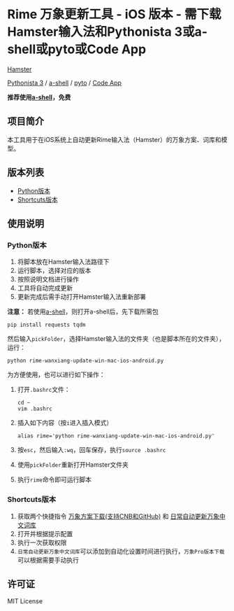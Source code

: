 # Rime 万象更新工具 - iOS 版本 - 需下载Hamster输入法和Pythonista 3或a-shell或pyto或Code App

[Hamster](https://apps.apple.com/us/app/%E4%BB%93%E8%BE%93%E5%85%A5%E6%B3%95/id6446617683)

[Pythonista 3](https://apps.apple.com/us/app/pythonista-3/id1085978097) / [a-shell](https://apps.apple.com/us/app/a-shell/id1473805438) / [pyto](https://apps.apple.com/us/app/pyto-ide/id1436650069) / [Code App](https://apps.apple.com/us/app/code-app/id1512938504)

**推荐使用[a-shell](https://apps.apple.com/us/app/a-shell/id1473805438)，免费**

## 项目简介

本工具用于在iOS系统上自动更新Rime输入法（Hamster）的万象方案、词库和模型。

## 版本列表

- [Python版本](../Python-全平台版本/README.md)
- [Shortcuts版本](./Shortcuts/README.md)

## 使用说明

### Python版本

1. 将脚本放在Hamster输入法路径下
2. 运行脚本，选择对应的版本
3. 按照说明文档进行操作
4. 工具将自动完成更新
5. 更新完成后需手动打开Hamster输入法重新部署

**注意：**
若使用[a-shell](https://apps.apple.com/us/app/a-shell/id1473805438)，则打开a-shell后，先下载所需包

```shell
pip install requests tqdm
```

然后输入`pickFolder`，选择Hamster输入法的文件夹（也是脚本所在的文件夹），运行：

```shell
python rime-wanxiang-update-win-mac-ios-android.py
```

为方便使用，也可以进行如下操作：

1. 打开`.bashrc`文件：

    ```shell
    cd ~
    vim .bashrc
    ```

2. 插入如下内容（按`i`进入插入模式）

    ```shell
    alias rime='python rime-wanxiang-update-win-mac-ios-android.py'
    ```

3. 按`esc`，然后输入`:wq`，回车保存，执行`source .bashrc`
4. 使用`pickFolder`重新打开Hamster文件夹
5. 执行`rime`命令即可运行脚本

### Shortcuts版本

1. 获取两个快捷指令 [万象方案下载(支持CNB和GitHub)](https://www.icloud.com/shortcuts/d905901c56a34188a6a6a67cd7fa6136) 和 [日常自动更新万象中文词库](https://www.icloud.com/shortcuts/bd6eee4c48ee4f669bf24f83157f4d4e)
2. 打开并根据提示配置
3. 执行一次获取权限
4. `日常自动更新万象中文词库`可以添加到自动化设置时间进行执行，`万象Pro版本下载`可以根据需要手动执行

## 许可证

MIT License
